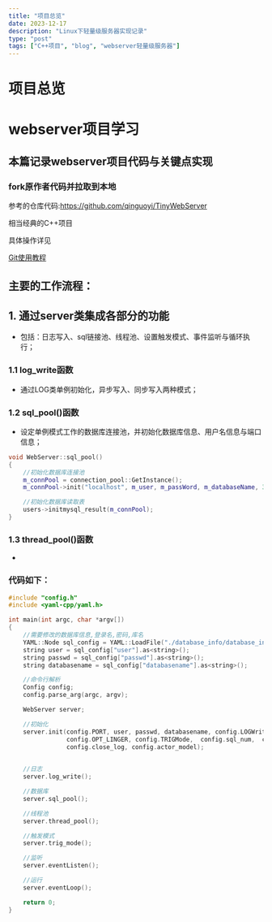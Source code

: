 ```yaml
---
title: "项目总览"
date: 2023-12-17
description: "Linux下轻量级服务器实现记录"
type: "post"
tags: ["C++项目", "blog", "webserver轻量级服务器"]
---
```


# 项目总览
# webserver项目学习

## 本篇记录webserver项目代码与关键点实现

### fork原作者代码并拉取到本地

参考的仓库代码:https://github.com/qinguoyi/TinyWebServer

相当经典的C++项目

具体操作详见  

[Git使用教程](../Git相关/Git使用教程%2094eadd4043184fb18d4314cb6703e492.md)

## 主要的工作流程：
## 1. 通过server类集成各部分的功能
- 包括：日志写入、sql链接池、线程池、设置触发模式、事件监听与循环执行；
### 1.1 log_write函数
- 通过LOG类单例初始化，异步写入、同步写入两种模式；
### 1.2 sql_pool()函数
- 设定单例模式工作的数据库连接池，并初始化数据库信息、用户名信息与端口信息；
```c++
void WebServer::sql_pool()
{
    //初始化数据库连接池
    m_connPool = connection_pool::GetInstance();
    m_connPool->init("localhost", m_user, m_passWord, m_databaseName, 3306, m_sql_num, m_close_log);

    //初始化数据库读取表
    users->initmysql_result(m_connPool);
}
```
### 1.3 thread_pool()函数
- 

### 代码如下：
```c++
#include "config.h"
#include <yaml-cpp/yaml.h>

int main(int argc, char *argv[])
{
    //需要修改的数据库信息,登录名,密码,库名
    YAML::Node sql_config = YAML::LoadFile("./database_info/database_info.yaml");
    string user = sql_config["user"].as<string>();
    string passwd = sql_config["passwd"].as<string>();
    string databasename = sql_config["databasename"].as<string>();

    //命令行解析
    Config config;
    config.parse_arg(argc, argv);

    WebServer server;

    //初始化
    server.init(config.PORT, user, passwd, databasename, config.LOGWrite, 
                config.OPT_LINGER, config.TRIGMode,  config.sql_num,  config.thread_num, 
                config.close_log, config.actor_model);
    

    //日志
    server.log_write();

    //数据库
    server.sql_pool();

    //线程池
    server.thread_pool();

    //触发模式
    server.trig_mode();

    //监听
    server.eventListen();

    //运行
    server.eventLoop();

    return 0;
}
```